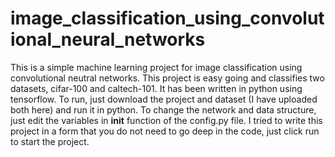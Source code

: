# image_classification_using_convolutional_neural_networks
This is a simple machine learning project for image classification using convolutional neutral networks. This project is easy going and classifies two datasets, cifar-100 and caltech-101. It has been written in python using tensorflow. To run, just download the project and dataset (I have uploaded both here) and run it in python. To change the network and data structure, just edit the variables in __init__ function of the config.py file. I tried to write this project in a form that you do not need to go deep in the code, just click run to start the project.
